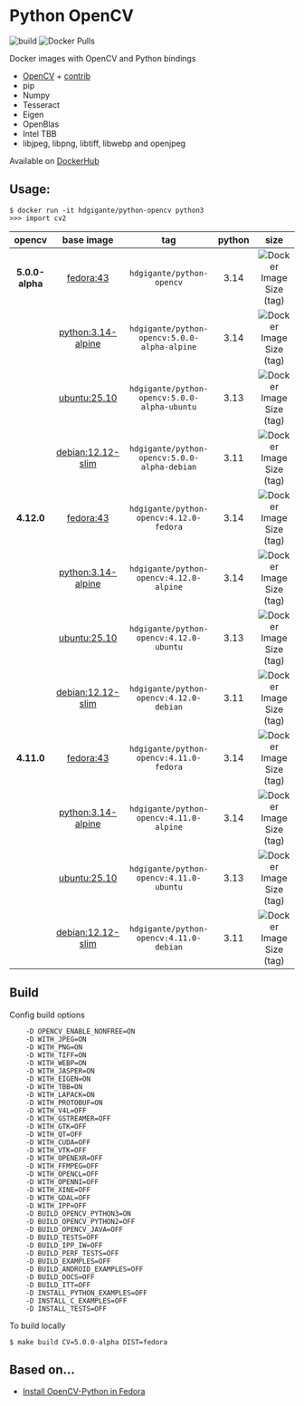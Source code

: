 # Python OpenCV

![build](https://github.com/gigante/python-opencv/actions/workflows/build.yml/badge.svg)
![Docker Pulls](https://img.shields.io/docker/pulls/hdgigante/python-opencv?style=flat-square)

Docker images with OpenCV and Python bindings

- [OpenCV](https://github.com/opencv/opencv) + [contrib](https://github.com/opencv/opencv_contrib)
- pip
- Numpy
- Tesseract
- Eigen
- OpenBlas
- Intel TBB
- libjpeg, libpng, libtiff, libwebp and openjpeg

Available on [DockerHub](https://hub.docker.com/r/hdgigante/python-opencv)

## Usage:

```
$ docker run -it hdgigante/python-opencv python3
>>> import cv2
```

| opencv | base image | tag | python | size |
|:---------:|:------:|:-----:|:-----:|:-----:|
| **5.0.0-alpha** | [fedora:43](https://hub.docker.com/_/fedora) | `hdgigante/python-opencv` | 3.14 | ![Docker Image Size (tag)](https://img.shields.io/docker/image-size/hdgigante/python-opencv/5.0.0-alpha-fedora?label=%20&logo=docker&logoColor=white&style=flat-square) |
| | [python:3.14-alpine](https://hub.docker.com/_/python) | `hdgigante/python-opencv:5.0.0-alpha-alpine` | 3.14 | ![Docker Image Size (tag)](https://img.shields.io/docker/image-size/hdgigante/python-opencv/5.0.0-alpha-alpine?label=%20&logo=docker&logoColor=white&style=flat-square) |
| | [ubuntu:25.10](https://hub.docker.com/_/ubuntu) | `hdgigante/python-opencv:5.0.0-alpha-ubuntu` | 3.13 | ![Docker Image Size (tag)](https://img.shields.io/docker/image-size/hdgigante/python-opencv/5.0.0-alpha-ubuntu?label=%20&logo=docker&logoColor=white&style=flat-square) |
| | [debian:12.12-slim](https://hub.docker.com/_/debian) | `hdgigante/python-opencv:5.0.0-alpha-debian` | 3.11 | ![Docker Image Size (tag)](https://img.shields.io/docker/image-size/hdgigante/python-opencv/5.0.0-alpha-debian?label=%20&logo=docker&logoColor=white&style=flat-square) |
| **4.12.0** | [fedora:43](https://hub.docker.com/_/fedora) | `hdgigante/python-opencv:4.12.0-fedora` | 3.14 | ![Docker Image Size (tag)](https://img.shields.io/docker/image-size/hdgigante/python-opencv/4.12.0-fedora?label=%20&logo=docker&logoColor=white&style=flat-square) |
| | [python:3.14-alpine](https://hub.docker.com/_/python) | `hdgigante/python-opencv:4.12.0-alpine` | 3.14 | ![Docker Image Size (tag)](https://img.shields.io/docker/image-size/hdgigante/python-opencv/4.12.0-alpine?label=%20&logo=docker&logoColor=white&style=flat-square) |
| | [ubuntu:25.10](https://hub.docker.com/_/ubuntu) | `hdgigante/python-opencv:4.12.0-ubuntu` | 3.13 | ![Docker Image Size (tag)](https://img.shields.io/docker/image-size/hdgigante/python-opencv/4.12.0-ubuntu?label=%20&logo=docker&logoColor=white&style=flat-square) |
| | [debian:12.12-slim](https://hub.docker.com/_/debian) | `hdgigante/python-opencv:4.12.0-debian` | 3.11 | ![Docker Image Size (tag)](https://img.shields.io/docker/image-size/hdgigante/python-opencv/4.12.0-debian?label=%20&logo=docker&logoColor=white&style=flat-square) |
| **4.11.0** | [fedora:43](https://hub.docker.com/_/fedora) | `hdgigante/python-opencv:4.11.0-fedora` | 3.14 | ![Docker Image Size (tag)](https://img.shields.io/docker/image-size/hdgigante/python-opencv/4.11.0-fedora?label=%20&logo=docker&logoColor=white&style=flat-square) |
| | [python:3.14-alpine](https://hub.docker.com/_/python) | `hdgigante/python-opencv:4.11.0-alpine` | 3.14 | ![Docker Image Size (tag)](https://img.shields.io/docker/image-size/hdgigante/python-opencv/4.11.0-alpine?label=%20&logo=docker&logoColor=white&style=flat-square) |
| | [ubuntu:25.10](https://hub.docker.com/_/ubuntu) | `hdgigante/python-opencv:4.11.0-ubuntu` | 3.13 | ![Docker Image Size (tag)](https://img.shields.io/docker/image-size/hdgigante/python-opencv/4.11.0-ubuntu?label=%20&logo=docker&logoColor=white&style=flat-square) |
| | [debian:12.12-slim](https://hub.docker.com/_/debian) | `hdgigante/python-opencv:4.11.0-debian` | 3.11 | ![Docker Image Size (tag)](https://img.shields.io/docker/image-size/hdgigante/python-opencv/4.11.0-debian?label=%20&logo=docker&logoColor=white&style=flat-square) |

## Build

Config build options

```
    -D OPENCV_ENABLE_NONFREE=ON
    -D WITH_JPEG=ON
    -D WITH_PNG=ON
    -D WITH_TIFF=ON
    -D WITH_WEBP=ON
    -D WITH_JASPER=ON
    -D WITH_EIGEN=ON
    -D WITH_TBB=ON
    -D WITH_LAPACK=ON
    -D WITH_PROTOBUF=ON
    -D WITH_V4L=OFF
    -D WITH_GSTREAMER=OFF
    -D WITH_GTK=OFF
    -D WITH_QT=OFF
    -D WITH_CUDA=OFF
    -D WITH_VTK=OFF
    -D WITH_OPENEXR=OFF
    -D WITH_FFMPEG=OFF
    -D WITH_OPENCL=OFF
    -D WITH_OPENNI=OFF
    -D WITH_XINE=OFF
    -D WITH_GDAL=OFF
    -D WITH_IPP=OFF
    -D BUILD_OPENCV_PYTHON3=ON
    -D BUILD_OPENCV_PYTHON2=OFF
    -D BUILD_OPENCV_JAVA=OFF
    -D BUILD_TESTS=OFF
    -D BUILD_IPP_IW=OFF
    -D BUILD_PERF_TESTS=OFF
    -D BUILD_EXAMPLES=OFF
    -D BUILD_ANDROID_EXAMPLES=OFF
    -D BUILD_DOCS=OFF
    -D BUILD_ITT=OFF
    -D INSTALL_PYTHON_EXAMPLES=OFF
    -D INSTALL_C_EXAMPLES=OFF
    -D INSTALL_TESTS=OFF
```

To build locally

```
$ make build CV=5.0.0-alpha DIST=fedora
```

## Based on...

- [Install OpenCV-Python in Fedora](https://docs.opencv.org/4.12.0/dd/dd5/tutorial_py_setup_in_fedora.html)
